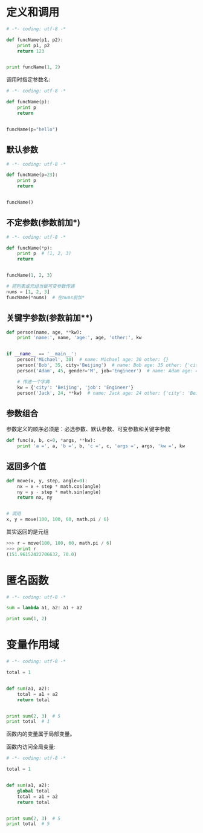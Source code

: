 # 定义和调用

```python
# -*- coding: utf-8 -*

def funcName(p1, p2):
    print p1, p2
    return 123


print funcName(1, 2)
```

调用时指定参数名:

```python
# -*- coding: utf-8 -*

def funcName(p):
    print p
    return


funcName(p="hello")
```

## 默认参数

```python
# -*- coding: utf-8 -*

def funcName(p=23):
    print p
    return


funcName()
```

## 不定参数(参数前加*)

```python
# -*- coding: utf-8 -*

def funcName(*p):
    print p  # (1, 2, 3)
    return


funcName(1, 2, 3)

# 把列表或元组当做可变参数传递
nums = [1, 2, 3]
funcName(*nums)  # 在nums前加*
```

## 关键字参数(参数前加**)

```python
def person(name, age, **kw):
	print 'name:', name, 'age:', age, 'other:', kw


if __name__ == '__main__':
	person('Michael', 30)  # name: Michael age: 30 other: {}
	person('Bob', 35, city='Beijing')  # name: Bob age: 35 other: {'city': 'Beijing'}
	person('Adam', 45, gender='M', job='Engineer')  # name: Adam age: 45 other: {'gender': 'M', 'job': 'Engineer'}

	# 传递一个字典
	kw = {'city': 'Beijing', 'job': 'Engineer'}
	person('Jack', 24, **kw)  # name: Jack age: 24 other: {'city': 'Beijing', 'job': 'Engineer'}
```


## 参数组合

参数定义的顺序必须是：必选参数、默认参数、可变参数和关键字参数

```python
def func(a, b, c=0, *args, **kw):
    print 'a =', a, 'b =', b, 'c =', c, 'args =', args, 'kw =', kw
```


## 返回多个值

```python
def move(x, y, step, angle=0):
    nx = x + step * math.cos(angle)
    ny = y - step * math.sin(angle)
    return nx, ny


# 调用
x, y = move(100, 100, 60, math.pi / 6)
```

其实返回的是元组

```python
>>> r = move(100, 100, 60, math.pi / 6)
>>> print r
(151.96152422706632, 70.0)
```


# 匿名函数

```python
# -*- coding: utf-8 -*

sum = lambda a1, a2: a1 + a2

print sum(1, 2)
```


# 变量作用域

```python
# -*- coding: utf-8 -*

total = 1


def sum(a1, a2):
    total = a1 + a2
    return total


print sum(2, 3)  # 5
print total  # 1
```

函数内的变量属于局部变量。

函数内访问全局变量:

```python
# -*- coding: utf-8 -*

total = 1


def sum(a1, a2):
    global total
    total = a1 + a2
    return total


print sum(2, 3)  # 5
print total  # 5
```

